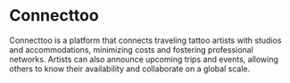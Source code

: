 # Connecttoo
Connecttoo is a platform that connects traveling tattoo artists with studios and accommodations, minimizing costs and fostering professional networks. Artists can also announce upcoming trips and events, allowing others to know their availability and collaborate on a global scale.
